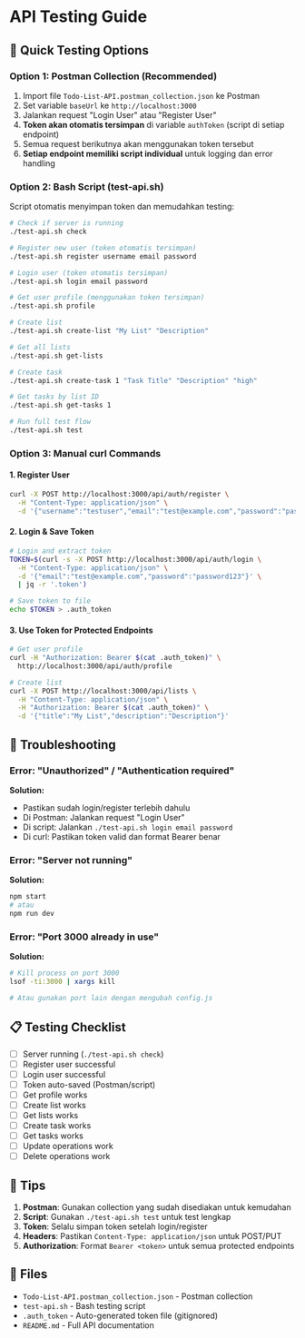 # API Testing Guide

## 🚀 Quick Testing Options

### Option 1: Postman Collection (Recommended)
1. Import file `Todo-List-API.postman_collection.json` ke Postman
2. Set variable `baseUrl` ke `http://localhost:3000`
3. Jalankan request "Login User" atau "Register User"
4. **Token akan otomatis tersimpan** di variable `authToken` (script di setiap endpoint)
5. Semua request berikutnya akan menggunakan token tersebut
6. **Setiap endpoint memiliki script individual** untuk logging dan error handling

### Option 2: Bash Script (test-api.sh)
Script otomatis menyimpan token dan memudahkan testing:

```bash
# Check if server is running
./test-api.sh check

# Register new user (token otomatis tersimpan)
./test-api.sh register username email password

# Login user (token otomatis tersimpan)
./test-api.sh login email password

# Get user profile (menggunakan token tersimpan)
./test-api.sh profile

# Create list
./test-api.sh create-list "My List" "Description"

# Get all lists
./test-api.sh get-lists

# Create task
./test-api.sh create-task 1 "Task Title" "Description" "high"

# Get tasks by list ID
./test-api.sh get-tasks 1

# Run full test flow
./test-api.sh test
```

### Option 3: Manual curl Commands

#### 1. Register User
```bash
curl -X POST http://localhost:3000/api/auth/register \
  -H "Content-Type: application/json" \
  -d '{"username":"testuser","email":"test@example.com","password":"password123"}'
```

#### 2. Login & Save Token
```bash
# Login and extract token
TOKEN=$(curl -s -X POST http://localhost:3000/api/auth/login \
  -H "Content-Type: application/json" \
  -d '{"email":"test@example.com","password":"password123"}' \
  | jq -r '.token')

# Save token to file
echo $TOKEN > .auth_token
```

#### 3. Use Token for Protected Endpoints
```bash
# Get user profile
curl -H "Authorization: Bearer $(cat .auth_token)" \
  http://localhost:3000/api/auth/profile

# Create list
curl -X POST http://localhost:3000/api/lists \
  -H "Content-Type: application/json" \
  -H "Authorization: Bearer $(cat .auth_token)" \
  -d '{"title":"My List","description":"Description"}'
```

## 🔧 Troubleshooting

### Error: "Unauthorized" / "Authentication required"
**Solution:** 
- Pastikan sudah login/register terlebih dahulu
- Di Postman: Jalankan request "Login User" 
- Di script: Jalankan `./test-api.sh login email password`
- Di curl: Pastikan token valid dan format Bearer benar

### Error: "Server not running"
**Solution:**
```bash
npm start
# atau
npm run dev
```

### Error: "Port 3000 already in use"
**Solution:**
```bash
# Kill process on port 3000
lsof -ti:3000 | xargs kill

# Atau gunakan port lain dengan mengubah config.js
```

## 📋 Testing Checklist

- [ ] Server running (`./test-api.sh check`)
- [ ] Register user successful
- [ ] Login user successful  
- [ ] Token auto-saved (Postman/script)
- [ ] Get profile works
- [ ] Create list works
- [ ] Get lists works
- [ ] Create task works
- [ ] Get tasks works
- [ ] Update operations work
- [ ] Delete operations work

## 🎯 Tips

1. **Postman**: Gunakan collection yang sudah disediakan untuk kemudahan
2. **Script**: Gunakan `./test-api.sh test` untuk test lengkap
3. **Token**: Selalu simpan token setelah login/register
4. **Headers**: Pastikan `Content-Type: application/json` untuk POST/PUT
5. **Authorization**: Format `Bearer <token>` untuk semua protected endpoints

## 📁 Files

- `Todo-List-API.postman_collection.json` - Postman collection
- `test-api.sh` - Bash testing script
- `.auth_token` - Auto-generated token file (gitignored)
- `README.md` - Full API documentation 